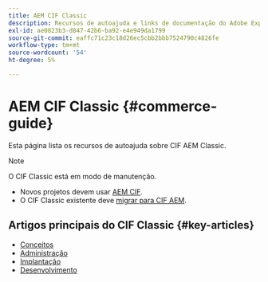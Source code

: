 ```yaml
---
title: AEM CIF Classic
description: Recursos de autoajuda e links de documentação do Adobe Experience Manager CIF Classic.
exl-id: ae0823b3-d847-42b6-ba92-e4e949da1799
source-git-commit: eaffc71c23c18d26ec5cbb2bbb7524790c4826fe
workflow-type: tm+mt
source-wordcount: '54'
ht-degree: 5%

---
```


# AEM CIF Classic {#commerce-guide}

Esta página lista os recursos de autoajuda sobre CIF AEM Classic.

>[!NOTE]
>
>O CIF Classic está em modo de manutenção.
>
>* Novos projetos devem usar [AEM CIF](/help/commerce/home.md).
>* O CIF Classic existente deve [migrar para CIF AEM](/help/commerce/cif/migration.md).
>

## Artigos principais do CIF Classic {#key-articles}

* [Conceitos ](administering/concepts.md)
* [Administração](administering/generic.md)
* [Implantação](deploying/ecommerce.md)
* [Desenvolvimento](developing/ecommerce.md)
